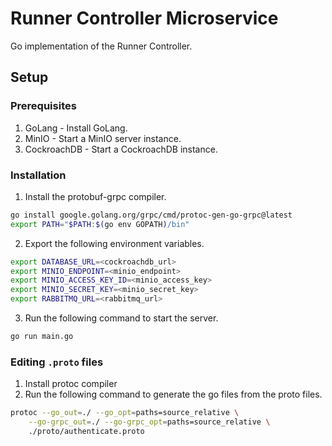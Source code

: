 # Runner Controller Microservice
Go implementation of the Runner Controller.

## Setup

### Prerequisites

1. GoLang - Install GoLang.
2. MinIO - Start a MinIO server instance.
3. CockroachDB - Start a CockroachDB instance.

### Installation

1. Install the protobuf-grpc compiler.
```sh
go install google.golang.org/grpc/cmd/protoc-gen-go-grpc@latest
export PATH="$PATH:$(go env GOPATH)/bin"
```
2. Export the following environment variables.
```sh
export DATABASE_URL=<cockroachdb_url>
export MINIO_ENDPOINT=<minio_endpoint>
export MINIO_ACCESS_KEY_ID=<minio_access_key>
export MINIO_SECRET_KEY=<minio_secret_key>
export RABBITMQ_URL=<rabbitmq_url>
```
3. Run the following command to start the server.
```sh
go run main.go
```

### Editing `.proto` files

1. Install protoc compiler
2. Run the following command to generate the go files from the proto files.
```sh
protoc --go_out=./ --go_opt=paths=source_relative \
    --go-grpc_out=./ --go-grpc_opt=paths=source_relative \
    ./proto/authenticate.proto
```
